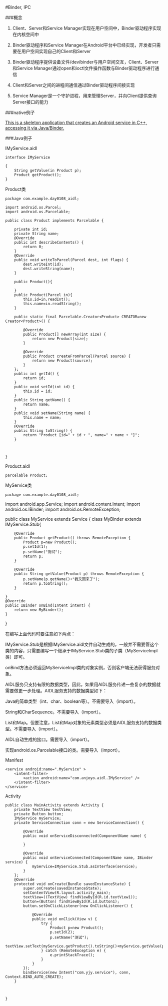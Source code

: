 #Binder, IPC

###概念

1. Client、Server和Service Manager实现在用户空间中，Binder驱动程序实现在内核空间中

2. Binder驱动程序和Service Manager在Android平台中已经实现，开发者只需要在用户空间实现自己的Client和Server

3. Binder驱动程序提供设备文件/dev/binder与用户空间交互，Client、Server和Service Manager通过open和ioctl文件操作函数与Binder驱动程序进行通信

4. Client和Server之间的进程间通信通过Binder驱动程序间接实现

5. Service Manager是一个守护进程，用来管理Server，并向Client提供查询Server接口的能力

###native例子

[This is a skeleton application that creates an Android service in C++, accessing it via Java/Binder.](https://github.com/mcr/Android-HelloWorldService.git)

###Java例子

IMyService.aidl
	
	interface IMyService 
	
	{ 	
        String getValue(in Product p); 
        Product getProduct(); 
	}

Product类

	package com.example.day0108_aidl;
	
	import android.os.Parcel;
	import android.os.Parcelable;
	
	public class Product implements Parcelable {
	
	    private int id;
	    private String name;
	    @Override
	    public int describeContents() {
	        return 0;
	    }
	    @Override
	    public void writeToParcel(Parcel dest, int flags) {
	        dest.writeInt(id);
	        dest.writeString(name);
	    }
	
	    public Product(){
	
	    } 
	    public Product(Parcel in){
	        this.id=in.readInt();
	        this.name=in.readString();
	    }
	    
	    public static final Parcelable.Creator<Product> CREATOR=new Creator<Product>() {
	        
	        @Override
	        public Product[] newArray(int size) {
	            return new Product[size];
	        }
	        
	        @Override
	        public Product createFromParcel(Parcel source) {
	            return new Product(source);
	        }
	    };
	    public int getId() {
	        return id;
	    }
	    public void setId(int id) {
	        this.id = id;
	    }
	    public String getName() {
	        return name;
	    }
	    public void setName(String name) {
	        this.name = name;
	    }
	    @Override
	    public String toString() {
	        return "Product [id=" + id + ", name=" + name + "]";
	    }
	
	
	
	}


Product.aidl

	parcelable Product;

MyService类
	
	package com.example.day0108_aidl;


import android.app.Service;
import android.content.Intent;
import android.os.IBinder;
import android.os.RemoteException;

public class MyService extends Service {
    class MyBinder extends IMyService.Stub{

    
        @Override
        public Product getProduct() throws RemoteException {
            Product p=new Product();
            p.setId(1);
            p.setName("测试");
            return p;
        }

        @Override
        public String getValue(Product p) throws RemoteException {
            p.setName(p.getName()+"我又回来了");
            return p.toString();
        }
        
    }
    @Override
    public IBinder onBind(Intent intent) {
        return new MyBinder();
    }

}
	
在编写上面代码时要注意如下两点：

IMyService.Stub是根据IMyService.aidl文件自动生成的，一般并不需要管这个类的内容，只需要编写一个继承于IMyService.Stub类的子类（MyServiceImpl类）即可。

onBind方法必须返回MyServiceImpl类的对象实例，否则客户端无法获得服务对象。


AIDL服务只支持有限的数据类型，因此，如果用AIDL服务传递一些复杂的数据就需要做更一步处理。AIDL服务支持的数据类型如下：

Java的简单类型（int、char、boolean等）。不需要导入（import）。

String和CharSequence。不需要导入（import）。

List和Map。但要注意，List和Map对象的元素类型必须是AIDL服务支持的数据类型。不需要导入（import）。

AIDL自动生成的接口。需要导入（import）。

实现android.os.Parcelable接口的类。需要导入（import）。






Manifest
	
	<service android:name=".MyService" > 
	    <intent-filter>   
	        <action android:name="com.anjoyo.aidl.IMyService" /> 
	    </intent-filter> 
	</service>
	
Activity

	
	public class MainActivity extends Activity {
	    private TextView textView;
	    private Button button;
	    IMyService myService;
	    private ServiceConnection conn = new ServiceConnection() {
	        
	        @Override
	        public void onServiceDisconnected(ComponentName name) {
	            
	        }
	        
	        @Override
	        public void onServiceConnected(ComponentName name, IBinder service) {
	            myService=IMyService.Stub.asInterface(service);
	        }
	    };
	    @Override
	    protected void onCreate(Bundle savedInstanceState) {
	        super.onCreate(savedInstanceState);
	        setContentView(R.layout.activity_main);
	        textView=((TextView) findViewById(R.id.textView1));
	        button=(Button) findViewById(R.id.button1);
	        button.setOnClickListener(new OnClickListener() {
	            
	            @Override
	            public void onClick(View v) {
	                try {
	                    Product p=new Product();
	                    p.setId(2);
	                    p.setName("测试");
	                    textView.setText(myService.getProduct().toString()+myService.getValue(p).toString());
	                } catch (RemoteException e) {
	                    e.printStackTrace();
	                }
	            }
	        });
	        bindService(new Intent("com.yjy.service"), conn, Context.BIND_AUTO_CREATE);
	    }
	
	
	
	}
	
	